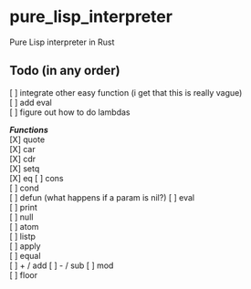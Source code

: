 # pure_lisp_interpreter
Pure Lisp interpreter in Rust

## Todo (in any order)
[ ] integrate other easy function (i get that this is really vague)   
[ ] add eval   
[ ] figure out how to do lambdas 

**_Functions_**  
[X] quote  
[X] car  
[X] cdr  
[X] setq  
[X] eq
[ ] cons  
[ ] cond  
[ ] defun (what happens if a param is nil?) 
[ ] eval  
[ ] print  
[ ] null  
[ ] atom  
[ ] listp  
[ ] apply  
[ ] equal  
[ ] + / add
[ ] - / sub
[ ] mod  
[ ] floor
